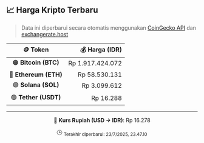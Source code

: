 

<!-- HARGA_KRIPTO -->
## 📈 Harga Kripto Terbaru

> Data ini diperbarui secara otomatis menggunakan [CoinGecko API](https://www.coingecko.com/) dan [exchangerate.host](https://exchangerate.host/)

<div align="center">

| 🪙 Token | 💰 Harga (IDR) |
|:------:|---------------:|
| 🟠 **Bitcoin (BTC)**   | Rp 1.917.424.072 |
| 🔵 **Ethereum (ETH)**  | Rp 58.530.131 |
| 🟣 **Solana (SOL)**    | Rp 3.099.612 |
| 🟢 **Tether (USDT)**   | Rp 16.288 |

---

💱 **Kurs Rupiah (USD → IDR)**: Rp 16.278

🕒 <sub>Terakhir diperbarui: 23/7/2025, 23.47.10</sub>

</div>
<!-- /HARGA_KRIPTO -->